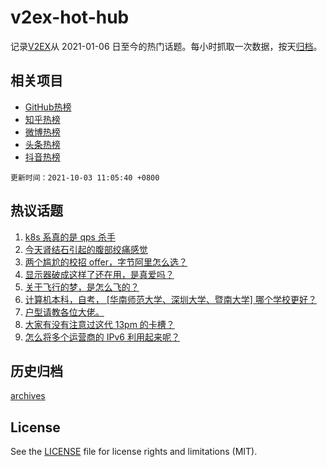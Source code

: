 # v2ex-hot-hub

 记录[V2EX](https://www.v2ex.com/)从 2021-01-06 日至今的热门话题。每小时抓取一次数据，按天[归档](archives)。
 
 ## 相关项目

- [GitHub热榜](https://github.com/snaildev/github-hot-hub)
- [知乎热榜](https://github.com/snaildev/zhihu-hot-hub)
- [微博热榜](https://github.com/snaildev/weibo-hot-hub)
- [头条热榜](https://github.com/snaildev/toutiao-hot-hub)
- [抖音热榜](https://github.com/snaildev/douyin-hot-hub)


 `更新时间：2021-10-03 11:05:40 +0800`

## 热议话题

1. [k8s 系真的是 qps 杀手](https://www.v2ex.com/t/805677)
1. [今天肾结石引起的腹部绞痛感觉](https://www.v2ex.com/t/805678)
1. [两个尴尬的校招 offer，字节阿里怎么选？](https://www.v2ex.com/t/805639)
1. [显示器破成这样了还在用，是真爱吗？](https://www.v2ex.com/t/805653)
1. [关于飞行的梦，是怎么飞的？](https://www.v2ex.com/t/805684)
1. [计算机本科，自考， [华南师范大学、深圳大学、暨南大学] 哪个学校更好？](https://www.v2ex.com/t/805657)
1. [户型请教各位大佬。](https://www.v2ex.com/t/805687)
1. [大家有没有注意过这代 13pm 的卡槽？](https://www.v2ex.com/t/805664)
1. [怎么将多个运营商的 IPv6 利用起来呢？](https://www.v2ex.com/t/805673)

## 历史归档

[archives](archives)

## License

See the [LICENSE](LICENSE) file for license rights and limitations (MIT).
